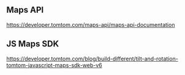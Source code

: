 ## Maps API
https://developer.tomtom.com/maps-api/maps-api-documentation

## JS Maps SDK
https://developer.tomtom.com/blog/build-different/tilt-and-rotation-tomtom-javascript-maps-sdk-web-v6
